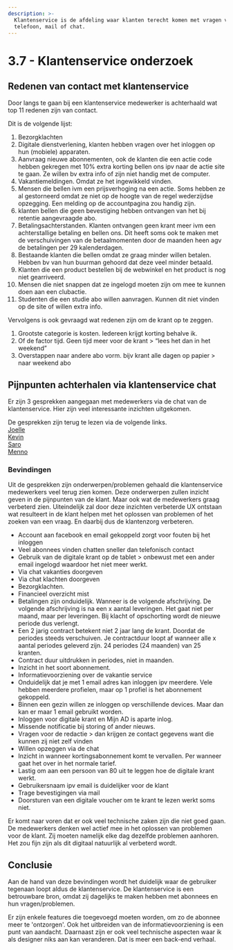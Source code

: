 ```yaml
---
description: >-
  Klantenservice is de afdeling waar klanten terecht komen met vragen via
  telefoon, mail of chat.
---
```


# 3.7 - Klantenservice onderzoek

## Redenen van contact met klantenservice

Door langs te gaan bij een klantenservice medewerker is achterhaald wat top 11 redenen zijn van contact. 

Dit is de volgende lijst:

1. Bezorgklachten
2. Digitale dienstverlening, klanten hebben vragen over het inloggen op hun \(mobiele\) apparaten.
3. Aanvraag nieuwe abonnementen, ook de klanten die een actie code hebben gekregen met 10% extra korting bellen ons ipv naar de actie site te gaan. Ze willen bv extra info of zijn niet handig met de computer.
4. Vakantiemeldingen. Omdat ze het ingewikkeld vinden.
5. Mensen die bellen ivm een prijsverhoging na een actie. Soms hebben ze al gestorneerd omdat ze niet op de hoogte van de regel wederzijdse opzegging. Een melding op de accountpagina zou handig zijn.
6. klanten bellen die geen bevestiging hebben ontvangen van het bij retentie aangevraagde abo.
7. Betalingsachterstanden. Klanten ontvangen geen krant meer ivm een achterstallige betaling en bellen ons. Dit heeft soms ook te maken met de verschuivingen van de betaalmomenten door de maanden heen agv de betalingen per 29 kalenderdagen.
8. Bestaande klanten die bellen omdat ze graag minder willen betalen. Hebben bv van hun buurman gehoord dat deze veel minder betaald.
9. Klanten die een product bestellen bij de webwinkel en het product is nog niet gearriveerd.
10. Mensen die niet snappen dat ze ingelogd moeten zijn om mee te kunnen doen aan een clubactie.
11. Studenten die een studie abo willen aanvragen. Kunnen dit niet vinden op de site of willen extra info.

Vervolgens is ook gevraagd wat redenen zijn om de krant op te zeggen.

1. Grootste categorie is kosten. Iedereen krijgt korting behalve ik.
2. Of de factor tijd. Geen tijd meer voor de krant &gt; “lees het dan in het weekend”
3. Overstappen naar andere abo vorm. bijv krant alle dagen op papier &gt; naar weekend abo

## Pijnpunten achterhalen via klantenservice chat

Er zijn 3 gesprekken aangegaan met medewerkers via de chat van de klantenservice. Hier zijn veel interessante inzichten uitgekomen.

De gesprekken zijn terug te lezen via de volgende links.  
[Joelle  
](https://drive.google.com/open?id=1iRCFmfuUF1UWZ5Iw5cGBy05HT5u1bFN8)[Kevin](https://drive.google.com/open?id=1E35vi2AXUn4QGSqQiz4SyaR9dSSAd275)  
[Saro](https://drive.google.com/open?id=1Zfe28Wo3yCc5hcCXfWaURC5KGMcYlDph)  
[Menno](https://drive.google.com/open?id=1Vlw3z8VfB6TtoC_kbvqokmB3c31AVQkh)

### Bevindingen

Uit de gesprekken zijn onderwerpen/problemen gehaald die klantenservice medewerkers veel terug zien komen. Deze onderwerpen zullen inzicht geven in de pijnpunten van de klant. Maar ook wat de medewerkers graag verbeterd zien. Uiteindelijk zal door deze inzichten verbeterde UX ontstaan wat resulteert in de klant helpen met het oplossen van problemen of het zoeken van een vraag. En daarbij dus de klantenzorg verbeteren.

* Account aan facebook en email gekoppeld zorgt voor fouten bij het inloggen
* Veel abonnees vinden chatten sneller dan telefonisch contact
* Gebruik van de digitale krant op de tablet &gt; onbewust met een ander email ingelogd waardoor het niet meer werkt.
* Via chat vakanties doorgeven
* Via chat klachten doorgeven
* Bezorgklachten.
* Financieel overzicht mist
* Betalingen zijn onduidelijk. Wanneer is de volgende afschrijving. De volgende afschrijving is na een x aantal leveringen. Het gaat niet per maand, maar per leveringen.  Bij klacht of opschorting wordt de nieuwe periode dus verlengt. 
* Een 2 jarig contract betekent niet 2 jaar lang de krant. Doordat de periodes steeds verschuiven. Je contractduur loopt af wanneer alle x aantal periodes geleverd zijn. 24 periodes \(24 maanden\) van 25 kranten.
* Contract duur uitdrukken in periodes, niet in maanden.
* Inzicht in het soort abonnement.
* Informatievoorziening over de vakantie service
* Onduidelijk dat je met 1 email adres kan inloggen ipv meerdere. Vele hebben meerdere profielen, maar op 1 profiel is het abonnement gekoppeld.
* Binnen een gezin willen ze inloggen op verschillende devices. Maar dan kan er maar 1 email gebruikt worden.
* Inloggen voor digitale krant en Mijn AD is aparte inlog.
* Missende notificatie bij storing of ander nieuws.
* Vragen voor de redactie &gt; dan krijgen ze contact gegevens want die kunnen zij niet zelf vinden
* Willen opzeggen via de chat
* Inzicht in wanneer kortingsabonnement komt te vervallen. Per wanneer gaat het over in het normale tarief.
* Lastig om aan een persoon van 80 uit te leggen hoe de digitale krant werkt.
* Gebruikersnaam ipv email is duidelijker voor de klant
* Trage bevestigingen via mail
* Doorsturen van een digitale voucher om te krant te lezen werkt soms niet.

Er komt naar voren dat er ook veel technische zaken zijn die niet goed gaan. De medewerkers denken wel actief mee in het oplossen van problemen voor de klant. Zij moeten namelijk elke dag dezelfde problemen aanhoren. Het zou fijn zijn als dit digitaal natuurlijk al verbeterd wordt.



## Conclusie

Aan de hand van deze bevindingen wordt het duidelijk waar de gebruiker tegenaan loopt aldus de klantenservice. De klantenservice is een betrouwbare bron, omdat zij dagelijks te maken hebben met abonnees en hun vragen/problemen.

Er zijn enkele features die toegevoegd moeten worden, om zo de abonnee meer te 'ontzorgen'. Ook het uitbreiden van de informatievoorziening is een punt van aandacht. Daarnaast zijn er ook veel technische aspecten waar ik als designer niks aan kan veranderen. Dat is meer een back-end verhaal.

